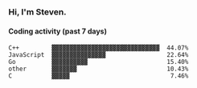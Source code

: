 ### Hi, I'm Steven.

#### Coding activity (past 7 days)
```
C++         ▓▓▓▓▓▓▓▓▓▓▓▓▓▓▓▓▓▓▓▓▓▓▓▓▓▓▓▓▓▓  44.07%
JavaScript  ▓▓▓▓▓▓▓▓▓▓▓▓▓▓▓                 22.64%
Go          ▓▓▓▓▓▓▓▓▓▓                      15.40%
other       ▓▓▓▓▓▓▓                         10.43%
C           ▓▓▓▓▓                            7.46%
```
